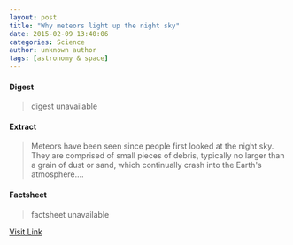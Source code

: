 ```yaml
---
layout: post
title: "Why meteors light up the night sky"
date: 2015-02-09 13:40:06
categories: Science
author: unknown author
tags: [astronomy & space]
---
```



#### Digest
>digest unavailable

#### Extract
>Meteors have been seen since people first looked at the night sky. They are comprised of small pieces of debris, typically no larger than a grain of dust or sand, which continually crash into the Earth's atmosphere....

#### Factsheet
>factsheet unavailable

[Visit Link](http://phys.org/news342690788.html)


